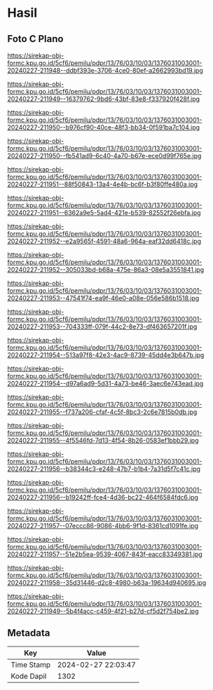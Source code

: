 # Hasil

## Foto C Plano

https://sirekap-obj-formc.kpu.go.id/5cf6/pemilu/pdpr/13/76/03/10/03/1376031003001-20240227-211948--ddbf393e-3706-4ce0-80ef-a2662993bd19.jpg

https://sirekap-obj-formc.kpu.go.id/5cf6/pemilu/pdpr/13/76/03/10/03/1376031003001-20240227-211949--16379762-9bd6-43bf-83e8-f337920f428f.jpg

https://sirekap-obj-formc.kpu.go.id/5cf6/pemilu/pdpr/13/76/03/10/03/1376031003001-20240227-211950--b976cf90-40ce-48f3-bb34-0f591ba7c104.jpg

https://sirekap-obj-formc.kpu.go.id/5cf6/pemilu/pdpr/13/76/03/10/03/1376031003001-20240227-211950--fb541ad9-6c40-4a70-b67e-ece0d99f765e.jpg

https://sirekap-obj-formc.kpu.go.id/5cf6/pemilu/pdpr/13/76/03/10/03/1376031003001-20240227-211951--88f50843-13a4-4e4b-bc6f-b3f80ffe480a.jpg

https://sirekap-obj-formc.kpu.go.id/5cf6/pemilu/pdpr/13/76/03/10/03/1376031003001-20240227-211951--6362a9e5-5ad4-421e-b539-82552f26ebfa.jpg

https://sirekap-obj-formc.kpu.go.id/5cf6/pemilu/pdpr/13/76/03/10/03/1376031003001-20240227-211952--e2a9565f-4591-48a6-964a-eaf32dd6418c.jpg

https://sirekap-obj-formc.kpu.go.id/5cf6/pemilu/pdpr/13/76/03/10/03/1376031003001-20240227-211952--305033bd-b68a-475e-86a3-08e5a3551841.jpg

https://sirekap-obj-formc.kpu.go.id/5cf6/pemilu/pdpr/13/76/03/10/03/1376031003001-20240227-211953--47541f74-ea9f-46e0-a08e-056e586b1518.jpg

https://sirekap-obj-formc.kpu.go.id/5cf6/pemilu/pdpr/13/76/03/10/03/1376031003001-20240227-211953--704333ff-079f-44c2-8e73-df463657201f.jpg

https://sirekap-obj-formc.kpu.go.id/5cf6/pemilu/pdpr/13/76/03/10/03/1376031003001-20240227-211954--513a97f8-42e3-4ac9-8739-45dd4e3b647b.jpg

https://sirekap-obj-formc.kpu.go.id/5cf6/pemilu/pdpr/13/76/03/10/03/1376031003001-20240227-211954--d97a6ad9-5d31-4a73-be46-3aec6e743ead.jpg

https://sirekap-obj-formc.kpu.go.id/5cf6/pemilu/pdpr/13/76/03/10/03/1376031003001-20240227-211955--f737a206-cfaf-4c5f-8bc3-2c6e7815b0db.jpg

https://sirekap-obj-formc.kpu.go.id/5cf6/pemilu/pdpr/13/76/03/10/03/1376031003001-20240227-211955--4f5546fd-7d13-4f54-8b26-0583ef1bbb29.jpg

https://sirekap-obj-formc.kpu.go.id/5cf6/pemilu/pdpr/13/76/03/10/03/1376031003001-20240227-211956--b38344c3-e248-47b7-b1b4-7a31d5f7c41c.jpg

https://sirekap-obj-formc.kpu.go.id/5cf6/pemilu/pdpr/13/76/03/10/03/1376031003001-20240227-211956--b19242ff-fce4-4d36-bc22-464f6584fdc6.jpg

https://sirekap-obj-formc.kpu.go.id/5cf6/pemilu/pdpr/13/76/03/10/03/1376031003001-20240227-211957--07eccc86-9086-4bb6-9f1d-8361cd1091fe.jpg

https://sirekap-obj-formc.kpu.go.id/5cf6/pemilu/pdpr/13/76/03/10/03/1376031003001-20240227-211957--51e2b5ea-9539-4067-843f-eacc83349381.jpg

https://sirekap-obj-formc.kpu.go.id/5cf6/pemilu/pdpr/13/76/03/10/03/1376031003001-20240227-211958--35d31446-d2c8-4980-b63a-19634d940695.jpg

https://sirekap-obj-formc.kpu.go.id/5cf6/pemilu/pdpr/13/76/03/10/03/1376031003001-20240227-211949--5b4f4acc-c459-4f21-b27d-cf5d2f754be2.jpg


## Metadata

| Key        | Value               |
| ---------- | ------------------- |
| Time Stamp | 2024-02-27 22:03:47 |
| Kode Dapil | 1302                |



